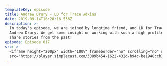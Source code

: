 ```yaml
---
templateKey: episode
title: Andrew Drury - LD for Trace Adkins
date: 2019-09-14T16:20:16.536Z
description: >-
  In today's episode, we are joined by longtime friend, and LD for Trace Adkins,
  Andrew Drury. We get some insight on working with such a high profile name and
  share stories from the past!
episode: Episode 017
src: >-
  <iframe height="200px" width="100%" frameborder="no" scrolling="no" seamless
  src="https://player.simplecast.com/3089b454-1622-432d-b94c-be1948ccb33c?dark=false"></iframe>
---
```


